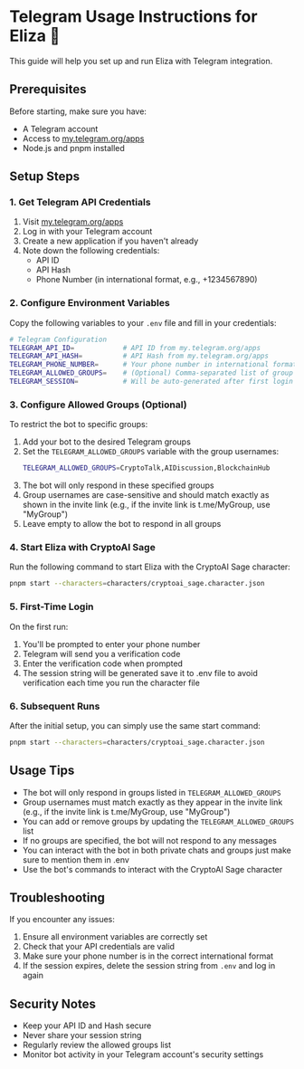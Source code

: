 # Telegram Usage Instructions for Eliza 🤖

This guide will help you set up and run Eliza with Telegram integration.

## Prerequisites

Before starting, make sure you have:
- A Telegram account
- Access to [my.telegram.org/apps](https://my.telegram.org/apps)
- Node.js and pnpm installed

## Setup Steps

### 1. Get Telegram API Credentials

1. Visit [my.telegram.org/apps](https://my.telegram.org/apps)
2. Log in with your Telegram account
3. Create a new application if you haven't already
4. Note down the following credentials:
   - API ID
   - API Hash
   - Phone Number (in international format, e.g., +1234567890)

### 2. Configure Environment Variables

Copy the following variables to your `.env` file and fill in your credentials:

```bash
# Telegram Configuration
TELEGRAM_API_ID=            # API ID from my.telegram.org/apps
TELEGRAM_API_HASH=          # API Hash from my.telegram.org/apps
TELEGRAM_PHONE_NUMBER=      # Your phone number in international format
TELEGRAM_ALLOWED_GROUPS=    # (Optional) Comma-separated list of group usernames (e.g., CryptoTalk,AIDiscussion)
TELEGRAM_SESSION=           # Will be auto-generated after first login
```

### 3. Configure Allowed Groups (Optional)

To restrict the bot to specific groups:
1. Add your bot to the desired Telegram groups
2. Set the `TELEGRAM_ALLOWED_GROUPS` variable with the group usernames:
   ```bash
   TELEGRAM_ALLOWED_GROUPS=CryptoTalk,AIDiscussion,BlockchainHub
   ```
3. The bot will only respond in these specified groups
4. Group usernames are case-sensitive and should match exactly as shown in the invite link (e.g., if the invite link is t.me/MyGroup, use "MyGroup")
5. Leave empty to allow the bot to respond in all groups

### 4. Start Eliza with CryptoAI Sage

Run the following command to start Eliza with the CryptoAI Sage character:

```bash
pnpm start --characters=characters/cryptoai_sage.character.json
```

### 5. First-Time Login

On the first run:
1. You'll be prompted to enter your phone number
2. Telegram will send you a verification code
3. Enter the verification code when prompted
4. The session string will be generated save it to .env file to avoid verification each time you run the character file

### 6. Subsequent Runs

After the initial setup, you can simply use the same start command:

```bash
pnpm start --characters=characters/cryptoai_sage.character.json
```

## Usage Tips

- The bot will only respond in groups listed in `TELEGRAM_ALLOWED_GROUPS`
- Group usernames must match exactly as they appear in the invite link (e.g., if the invite link is t.me/MyGroup, use "MyGroup")
- You can add or remove groups by updating the `TELEGRAM_ALLOWED_GROUPS` list
- If no groups are specified, the bot will not respond to any messages
- You can interact with the bot in both private chats and groups just make sure to mention them in .env
- Use the bot's commands to interact with the CryptoAI Sage character

## Troubleshooting

If you encounter any issues:
1. Ensure all environment variables are correctly set
2. Check that your API credentials are valid
3. Make sure your phone number is in the correct international format
4. If the session expires, delete the session string from `.env` and log in again

## Security Notes

- Keep your API ID and Hash secure
- Never share your session string
- Regularly review the allowed groups list
- Monitor bot activity in your Telegram account's security settings
